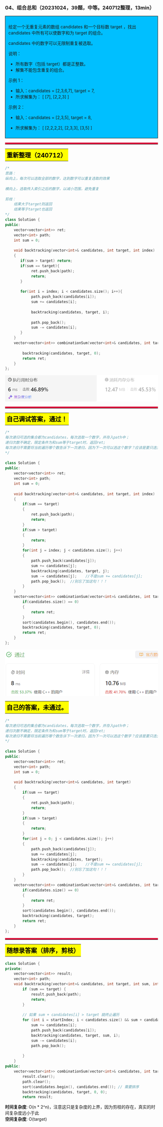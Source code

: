 ### 04、组合总和（20231024，39题，中等。240712整理，13min）
<div style="border: 1px solid black; padding: 10px; background-color: #00BFFF;">

给定一个无重复元素的数组 candidates 和一个目标数 target ，找出 candidates 中所有可以使数字和为 target 的组合。

candidates 中的数字可以无限制重复被选取。

说明：

- 所有数字（包括 target）都是正整数。
- 解集不能包含重复的组合。

示例 1：

- 输入：candidates = [2,3,6,7], target = 7,
- 所求解集为： [ [7], [2,2,3] ]

示例 2：

- 输入：candidates = [2,3,5], target = 8,
- 所求解集为： [ [2,2,2,2], [2,3,3], [3,5] ]

  </p>
</div>

<hr style="border-top: 5px solid #DC143C;">
<table>
  <tr>
    <td bgcolor="Yellow" style="padding: 5px; border: 0px solid black;">
      <span style="font-weight: bold; font-size: 20px;color: black;">
      重新整理（240712）
      </span>
    </td>
  </tr>
</table>

```C++ {.line-numbers}
/*
思路：
纵向上，每次可以选取全部的数字，达到数字可以重复选取的效果

横向上，选取传入索引之后的数字，以减小范围，避免重复

剪枝：
    结果大于target则返回
    结果等于target也返回
*/
class Solution {
public:
    vector<vector<int>> ret;
    vector<int> path;
    int sum = 0;

    void backtracking(vector<int>& candidates, int target, int index)
    {
       if(sum > target) return;
       if(sum == target){
            ret.push_back(path);
            return;
       }

       for(int i = index; i < candidates.size(); i++){
            path.push_back(candidates[i]);
            sum += candidates[i];

            backtracking(candidates, target, i);

            path.pop_back();
            sum -= candidates[i];
       }
    }
    vector<vector<int>> combinationSum(vector<int>& candidates, int target) {

        backtracking(candidates, target, 0);
        return ret;
    }
};
```
![alt text](image/c8be534103a74d853c545368220f5ea.png)


<hr style="border-top: 5px solid #DC143C;">

<table>
  <tr>
    <td bgcolor="Yellow" style="padding: 5px; border: 0px solid black;">
      <span style="font-weight: bold; font-size: 20px;color: black;">
      自己调试答案，通过！
      </span>
    </td>
  </tr>
</table>

```C++ {.line-numbers}
/*
每次递归可选的集合都为candidates，每次选取一个数字，并存入path中；
递归次数不确定，限定条件为和sum等于target时，返回ret;
每次递归不需要将当前遍历哪个数告诉下一次递归，因为下一次可以选这个数字？应该是要只选大于等于当前索引的数字
*/

class Solution {
public:
    vector<vector<int>> ret;
    vector<int> path;
    int sum = 0;

    void backtracking(vector<int>& candidates, int target, int index)
    {
        if(sum == target)
        {
            ret.push_back(path);
            return;
        }
        if(sum > target)
        {
            return;
        }
        for(int j = index; j < candidates.size(); j++)
        {
            path.push_back(candidates[j]);
            sum += candidates[j];
            backtracking(candidates, target, j);
            sum -= candidates[j];    //不是sum += candidates[j];
            path.pop_back();  //别忘了加这句！！！
        }
    }
    vector<vector<int>> combinationSum(vector<int>& candidates, int target) {
        if(candidates.size() == 0)
        {
            return ret;
        }
        sort(candidates.begin(), candidates.end());
        backtracking(candidates, target, 0);
        return ret;
    }
};
```
![Alt text](image/image-33.png)

<table>
  <tr>
    <td bgcolor="Yellow" style="padding: 5px; border: 0px solid black;">
      <span style="font-weight: bold; font-size: 20px;color: black;">
      自己的答案，未通过。
      </span>
    </td>
  </tr>
</table>

```C++ {.line-numbers}
/*
每次递归可选的集合都为candidates，每次选取一个数字，并存入path中；
递归次数不确定，限定条件为和sum等于target时，返回ret;
每次递归不需要将当前遍历哪个数告诉下一次递归，因为下一次可以选这个数字？应该是要只选大于等于当前索引的数字
*/

class Solution {
public:
    vector<vector<int>> ret;
    vector<int> path;
    int sum = 0;

    void backtracking(vector<int>& candidates, int target)
    {
        if(sum == target)
        {
            ret.push_back(path);
            return;
        }
        if(sum > target)
        {
            return;
        }
        for(int j = 0; j < candidates.size(); j++)
        {
            path.push_back(candidates[j]);
            sum += candidates[j];
            backtracking(candidates, target);
            sum -= candidates[j];    //不是sum += candidates[j];
            path.pop_back();  //别忘了加这句！！！
        }
    }
    vector<vector<int>> combinationSum(vector<int>& candidates, int target) {
        if(candidates.size() == 0)
        {
            return ret;
        }
        sort(candidates.begin(), candidates.end());
        backtracking(candidates, target);
        return ret;
    }
};
```

<hr style="border-top: 5px solid #DC143C;">

<table>
  <tr>
    <td bgcolor="Yellow" style="padding: 5px; border: 0px solid black;">
      <span style="font-weight: bold; font-size: 20px;color: black;">
      随想录答案（排序，剪枝）
      </span>
    </td>
  </tr>
</table>

```C++ {.line-numbers}
class Solution {
private:
    vector<vector<int>> result;
    vector<int> path;
    void backtracking(vector<int>& candidates, int target, int sum, int startIndex) {
        if (sum == target) {
            result.push_back(path);
            return;
        }

        // 如果 sum + candidates[i] > target 就终止遍历
        for (int i = startIndex; i < candidates.size() && sum + candidates[i] <= target; i++) {
            sum += candidates[i];
            path.push_back(candidates[i]);
            backtracking(candidates, target, sum, i);
            sum -= candidates[i];
            path.pop_back();

        }
    }
public:
    vector<vector<int>> combinationSum(vector<int>& candidates, int target) {
        result.clear();
        path.clear();
        sort(candidates.begin(), candidates.end()); // 需要排序
        backtracking(candidates, target, 0, 0);
        return result;
```
**时间复杂度**: O(n * 2^n)，注意这只是复杂度的上界，因为剪枝的存在，真实的时间复杂度远小于此  
**空间复杂度**: O(target)
